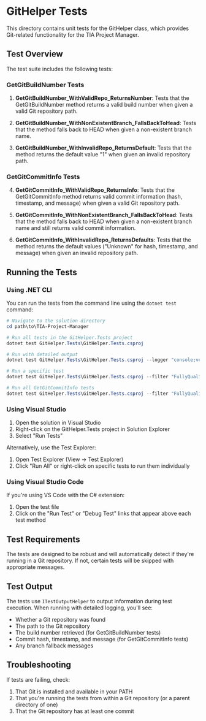# GitHelper Tests

This directory contains unit tests for the GitHelper class, which provides Git-related functionality for the TIA Project Manager.

## Test Overview

The test suite includes the following tests:

### GetGitBuildNumber Tests

1. **GetGitBuildNumber_WithValidRepo_ReturnsNumber**: Tests that the GetGitBuildNumber method returns a valid build number when given a valid Git repository path.

2. **GetGitBuildNumber_WithNonExistentBranch_FallsBackToHead**: Tests that the method falls back to HEAD when given a non-existent branch name.

3. **GetGitBuildNumber_WithInvalidRepo_ReturnsDefault**: Tests that the method returns the default value "1" when given an invalid repository path.

### GetGitCommitInfo Tests

4. **GetGitCommitInfo_WithValidRepo_ReturnsInfo**: Tests that the GetGitCommitInfo method returns valid commit information (hash, timestamp, and message) when given a valid Git repository path.

5. **GetGitCommitInfo_WithNonExistentBranch_FallsBackToHead**: Tests that the method falls back to HEAD when given a non-existent branch name and still returns valid commit information.

6. **GetGitCommitInfo_WithInvalidRepo_ReturnsDefaults**: Tests that the method returns the default values ("Unknown" for hash, timestamp, and message) when given an invalid repository path.

## Running the Tests

### Using .NET CLI

You can run the tests from the command line using the `dotnet test` command:

```powershell
# Navigate to the solution directory
cd path\to\TIA-Project-Manager

# Run all tests in the GitHelper.Tests project
dotnet test GitHelper.Tests\GitHelper.Tests.csproj

# Run with detailed output
dotnet test GitHelper.Tests\GitHelper.Tests.csproj --logger "console;verbosity=detailed"

# Run a specific test
dotnet test GitHelper.Tests\GitHelper.Tests.csproj --filter "FullyQualifiedName=GitHelper.Tests.GitHelperTests.GetGitBuildNumber_WithValidRepo_ReturnsNumber"

# Run all GetGitCommitInfo tests
dotnet test GitHelper.Tests\GitHelper.Tests.csproj --filter "FullyQualifiedName~GetGitCommitInfo"
```

### Using Visual Studio

1. Open the solution in Visual Studio
2. Right-click on the GitHelper.Tests project in Solution Explorer
3. Select "Run Tests"

Alternatively, use the Test Explorer:
1. Open Test Explorer (View → Test Explorer)
2. Click "Run All" or right-click on specific tests to run them individually

### Using Visual Studio Code

If you're using VS Code with the C# extension:
1. Open the test file
2. Click on the "Run Test" or "Debug Test" links that appear above each test method

## Test Requirements

The tests are designed to be robust and will automatically detect if they're running in a Git repository. If not, certain tests will be skipped with appropriate messages.

## Test Output

The tests use `ITestOutputHelper` to output information during test execution. When running with detailed logging, you'll see:
- Whether a Git repository was found
- The path to the Git repository
- The build number retrieved (for GetGitBuildNumber tests)
- Commit hash, timestamp, and message (for GetGitCommitInfo tests)
- Any branch fallback messages

## Troubleshooting

If tests are failing, check:
1. That Git is installed and available in your PATH
2. That you're running the tests from within a Git repository (or a parent directory of one)
3. That the Git repository has at least one commit
